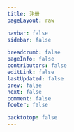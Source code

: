 ```yaml
---
title: 注册
pageLayout: raw

navbar: false
sidebar: false

breadcrumb: false
pageInfo: false
contributors: false
editLink: false
lastUpdated: false
prev: false
next: false
comment: false
footer: false

backtotop: false
---
```


<style>
/* 修复注册页面居中问题 */
.register-wrapper {
  display: flex;
  justify-content: center;
  align-items: flex-start;
  min-height: calc(100vh - 200px);
  padding: 50px 0 !important;
  width: 100%;
}

/* 确保在有页面信息时也能居中 */
.page-content {
  width: 100%;
  display: flex;
  justify-content: center;
}

/* 覆盖主题默认样式，确保无侧边栏时也能正确居中 */
.theme-container.no-sidebar .vp-page {
  padding-inline: 0 !important;
}
</style>

<div class="register-wrapper">
  <div class="page-content">
    <ClientOnly>
      <Register />
    </ClientOnly>
  </div>
</div>